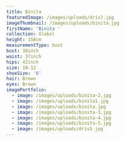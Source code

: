 ```yaml
---
title: Binita
featuredImage: /images/uploads/dris7.jpg
imageThumbnail: /images/uploads/binita.jpg
firstName: 'Binita '
collection: Global
height: 158cm
measurementType: bust
bust: 38inch
waist: 37inch
hips: 42inch
size: 10-12
shoeSize: '8'
hair: Brown
eyes: Brown
imagePortfolio:
  - image: /images/uploads/binita-2.jpg
  - image: /images/uploads/binita1.jpg
  - image: /images/uploads/binita.jpg
  - image: /images/uploads/binita-3.jpg
  - image: /images/uploads/binita-4.jpg
  - image: /images/uploads/binita-5.jpg
  - image: /images/uploads/dris5.jpg
---
```


